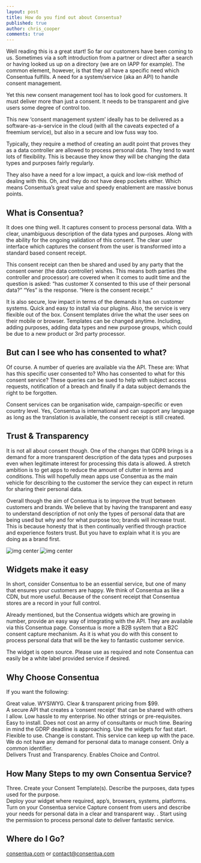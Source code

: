 ```yaml
---
layout: post
title: How do you find out about Consentua?
published: true
author: chris_cooper
comments: true
---
```



Well reading this is a great start! So far our customers have been coming to us.  Sometimes via a soft introduction from a partner or direct after a search or having looked us up on a directory (we are on IAPP for example).   The common element, however, is that they all have a specific need which Consentua fulfills.  A need for a system/service (aka an API) to handle consent management.  

Yet this new consent management tool has to look good for customers.  It must deliver more than just a consent.  It needs to be transparent and give users some degree of control too.  

This new ‘consent management system’ ideally has to be delivered as a software-as-a-service in the cloud (with all the caveats expected of a freemium service), but also in a secure and low fuss way too.  

Typically, they require a method of creating an audit point that proves they as a data controller are allowed to process personal data.  They tend to want lots of flexibility.  This is because they know they will be changing the data types and purposes fairly regularly.  

They also have a need for a low impact, a quick and low-risk method of dealing with this.   Oh, and they do not have deep pockets either.    Which means Consentua’s great value and speedy enablement are massive bonus points.  

## What is Consentua?
It does one thing well. It captures consent to process personal data. With a clear, unambiguous description of the data types and purposes.    Along with the ability for the ongoing validation of this consent.  The clear user interface which captures the consent from the user is transformed into a standard based consent receipt.  

This consent receipt can then be shared and used by any party that the consent owner (the data controller) wishes.   This means both parties (the controller and processor) are covered when it comes to audit time and the question is asked: “has customer X consented to this use of their personal data?”  “Yes” is the response. “Here is the consent receipt.“

It is also secure, low impact in terms of the demands it has on customer systems.  Quick and easy to install via our plugins.    Also, the service is very flexible out of the box.  Consent templates drive the what the user sees on their mobile or browser.  Templates can be changed anytime.  Including, adding purposes, adding data types and new purpose groups, which could be due to a new product or 3rd party processor.    

## But can I see who has consented to what?
Of course.  A number of queries are available via the API.  These are:  What has this specific user consented to?  Who has consented to what for this consent service?  These queries can be sued to help with subject access requests, notification of a  breach and finally if a data subject demands the right to be forgotten.  

Consent services can be organisation wide, campaign-specific or even country level.  Yes, Consentua is international and can support any language as long as the translation is available,  the consent receipt is still created.  

 
## Trust & Transparency
It is not all about consent though.  One of the changes that GDPR brings is a demand for a more transparent description of the data types and purposes even when legitimate interest for processing this data is allowed.   A stretch ambition is to get apps to reduce the amount of clutter in terms and conditions.  This will hopefully mean apps use Consentua as the main vehicle for describing to the customer the service they can expect in return for sharing their personal data.   

Overall though the aim of Consentua is to improve the trust between customers and brands.  We believe that by having the transparent and easy to understand description of not only the types of personal data that are being used but why and for what purpose too; brands will increase trust.  This is because honesty that is then continually verified through practice and experience fosters trust.  But you have to explain what it is you are doing as a brand first.  

<img class="img-left" src="{{ site.baseurl }}/public/post_imgs/2017-10-13-Why-GDPR-is-good-for-Business-and-Citizens/Screenshot_20161215-132318.png" alt="img center">

<img class="img-right" src="{{ site.baseurl }}/public/post_imgs/2017-10-13-Why-GDPR-is-good-for-Business-and-Citizens/Screenshot_20161215-132607.png" alt="img center">

## Widgets make it easy
In short, consider Consentua to be an essential service, but one of many that ensures your customers are happy.   We think of Consentua as like a CDN, but more useful.   Because of the consent receipt that Consentua stores are a record in your full control.   

Already mentioned, but the Consentua widgets which are growing in number, provide an easy way of integrating with the API.   They are available via this Consentua page.   Consentua is more a B2B system that a B2C consent capture mechanism.  As it is what you do with this consent to process personal data that will be the key to fantastic customer service.  

The widget is open source.   Please use as required and note Consentua can easily be a white label provided service if desired.   

## Why Choose Consentua
If you want the following:

Great value.  WYSIWYG.  Clear & transparent pricing from $99.  
A secure API that creates a ‘consent receipt’ that can be shared with others I allow.
Low hassle to my enterprise.  No other strings or pre-requisites.  
Easy to install.  Does not cost an army of consultants or much time.  Bearing in mind the GDRP deadline is approaching.  Use the widgets for fast start.
Flexible to use.  Change is constant.  This service can keep up with the pace.  
We do not have any demand for personal data to manage consent.  Only a common identifier.  
Delivers Trust and Transparency. Enables Choice and Control.  

## How Many Steps to my own Consentua Service?
Three.
Create your Consent Template(s).  Describe the purposes, data types used for the purpose.   
Deploy your widget where required, app’s, browsers, systems, platforms.  Turn on your Consentua service
Capture consent from users and describe your needs for personal data in a clear and transparent way. .  Start using the permission to process personal date to deliver fantastic service.   

## Where do I Go?

[consentua.com](http://consentua.com)
or 
contact@consentua.com
